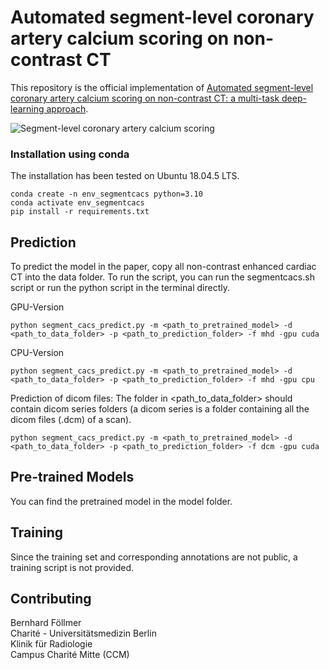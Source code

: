# Automated segment-level coronary artery calcium scoring on non-contrast CT

This repository is the official implementation of [Automated segment-level coronary artery calcium scoring on non-contrast CT: a multi-task deep-learning approach](https://insightsimaging.springeropen.com/articles/10.1186/s13244-024-01827-0).

![Segment-level coronary artery calcium scoring](segment_cacs.png.png)

### Installation using conda
The installation has been tested on Ubuntu 18.04.5 LTS.

```
conda create -n env_segmentcacs python=3.10
conda activate env_segmentcacs
pip install -r requirements.txt
```

## Prediction

To predict the model in the paper, copy  all non-contrast enhanced cardiac CT into the data folder. 
To run the script, you can run the segmentcacs.sh script or run the python script in the terminal directly.

GPU-Version
```
python segment_cacs_predict.py -m <path_to_pretrained_model> -d <path_to_data_folder> -p <path_to_prediction_folder> -f mhd -gpu cuda
```
CPU-Version
```
python segment_cacs_predict.py -m <path_to_pretrained_model> -d <path_to_data_folder> -p <path_to_prediction_folder> -f mhd -gpu cpu
```

Prediction of dicom files: The folder in <path_to_data_folder> should contain dicom series folders (a dicom series is a folder containing all the dicom files (.dcm) of a scan).
```
python segment_cacs_predict.py -m <path_to_pretrained_model> -d <path_to_data_folder> -p <path_to_prediction_folder> -f dcm -gpu cuda
```

## Pre-trained Models

You can find the pretrained model in the model folder.

## Training

Since the training set and corresponding annotations are not public, a training script is not provided. 

## Contributing

Bernhard Föllmer  
Charité - Universitätsmedizin Berlin  
Klinik für Radiologie  
Campus Charité Mitte (CCM) 
